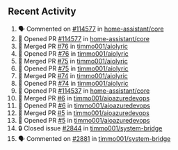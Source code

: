 ## Recent Activity

<!--START_SECTION:activity-->
1. 🗣 Commented on [#114577](https://github.com/home-assistant/core/issues/114577) in [home-assistant/core](https://github.com/home-assistant/core)
2. 💪 Opened PR [#114577](https://github.com/home-assistant/core/pull/114577) in [home-assistant/core](https://github.com/home-assistant/core)
3. 🎉 Merged PR [#76](https://github.com/timmo001/aiolyric/pull/76) in [timmo001/aiolyric](https://github.com/timmo001/aiolyric)
4. 💪 Opened PR [#76](https://github.com/timmo001/aiolyric/pull/76) in [timmo001/aiolyric](https://github.com/timmo001/aiolyric)
5. 🎉 Merged PR [#75](https://github.com/timmo001/aiolyric/pull/75) in [timmo001/aiolyric](https://github.com/timmo001/aiolyric)
6. 💪 Opened PR [#75](https://github.com/timmo001/aiolyric/pull/75) in [timmo001/aiolyric](https://github.com/timmo001/aiolyric)
7. 🎉 Merged PR [#74](https://github.com/timmo001/aiolyric/pull/74) in [timmo001/aiolyric](https://github.com/timmo001/aiolyric)
8. 💪 Opened PR [#74](https://github.com/timmo001/aiolyric/pull/74) in [timmo001/aiolyric](https://github.com/timmo001/aiolyric)
9. 💪 Opened PR [#114537](https://github.com/home-assistant/core/pull/114537) in [home-assistant/core](https://github.com/home-assistant/core)
10. 🎉 Merged PR [#6](https://github.com/timmo001/aioazuredevops/pull/6) in [timmo001/aioazuredevops](https://github.com/timmo001/aioazuredevops)
11. 💪 Opened PR [#6](https://github.com/timmo001/aioazuredevops/pull/6) in [timmo001/aioazuredevops](https://github.com/timmo001/aioazuredevops)
12. 🎉 Merged PR [#5](https://github.com/timmo001/aioazuredevops/pull/5) in [timmo001/aioazuredevops](https://github.com/timmo001/aioazuredevops)
13. 💪 Opened PR [#5](https://github.com/timmo001/aioazuredevops/pull/5) in [timmo001/aioazuredevops](https://github.com/timmo001/aioazuredevops)
14. 🔒 Closed issue [#2844](https://github.com/timmo001/system-bridge/issues/2844) in [timmo001/system-bridge](https://github.com/timmo001/system-bridge)
15. 🗣 Commented on [#2881](https://github.com/timmo001/system-bridge/issues/2881) in [timmo001/system-bridge](https://github.com/timmo001/system-bridge)
<!--END_SECTION:activity-->
